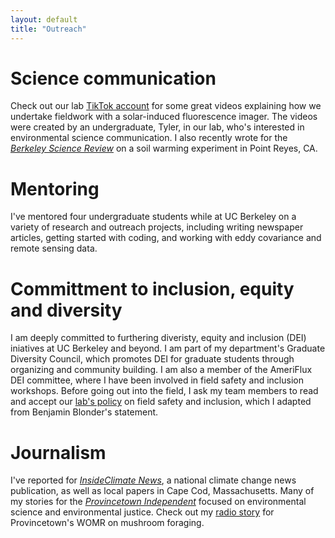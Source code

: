 ```yaml
---
layout: default
title: "Outreach"
---
```


# Science communication
Check out our lab [TikTok account](https://www.tiktok.com/@keenan_group_berkeley/video/7119601257584790830?is_copy_url=1&is_from_webapp=v1) for some great videos explaining how we undertake fieldwork with a solar-induced fluorescence imager. The videos were created by an undergraduate, Tyler, in our lab, who's interested in environmental science communication. I also recently wrote for the [_Berkeley Science Review_](https://www.berkeleysciencereview.com/article/2022/05/03/out-of-the-soil-into-the-atmosphere) on a soil warming experiment in Point Reyes, CA.

# Mentoring 
I've mentored four undergraduate students while at UC Berkeley on a variety of research and outreach projects, including writing newspaper articles, getting started with coding, and working with eddy covariance and remote sensing data. 

# Committment to inclusion, equity and diversity 
I am deeply committed to furthering diveristy, equity and inclusion (DEI) iniatives at UC Berkeley and beyond. I am part of my department's Graduate Diversity Council, which promotes DEI for graduate students through organizing and community building. I am also a member of the AmeriFlux DEI committee, where I have been involved in field safety and inclusion workshops. Before going out into the field, I ask my team members to read and accept our [lab's policy](https://docs.google.com/document/d/1HsYOIUlEyzTcOv2s0NeGWneODMmOy28qmMEwzD_I5z8/edit?usp=sharing) on field safety and inclusion, which I adapted from Benjamin Blonder's statement.

# Journalism
I've reported for [_InsideClimate News_](https://insideclimatenews.org/news/01102019/hurricane-warm-water-climate-change-history-science-study-sediment-core-donnelly-muller/), a national climate change news publication, as well as local papers in Cape Cod, Massachusetts. Many of my stories for the [_Provincetown Independent_](https://provincetownindependent.org/author/s-ruehr/) focused on environmental science and environmental justice. Check out my [radio story](https://soundcloud.com/womr-podcasts/110119-ocn) for Provincetown's WOMR on mushroom foraging.
